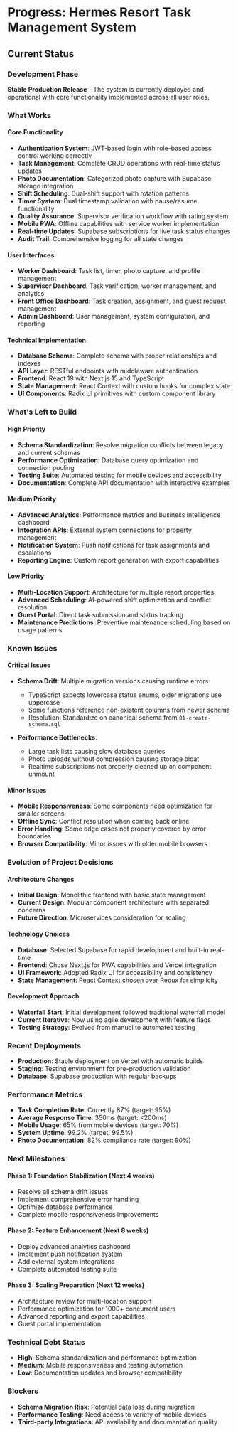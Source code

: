# Progress: Hermes Resort Task Management System

## Current Status

### Development Phase
**Stable Production Release** - The system is currently deployed and operational with core functionality implemented across all user roles.

### What Works

#### Core Functionality
- **Authentication System**: JWT-based login with role-based access control working correctly
- **Task Management**: Complete CRUD operations with real-time status updates
- **Photo Documentation**: Categorized photo capture with Supabase storage integration
- **Shift Scheduling**: Dual-shift support with rotation patterns
- **Timer System**: Dual timestamp validation with pause/resume functionality
- **Quality Assurance**: Supervisor verification workflow with rating system
- **Mobile PWA**: Offline capabilities with service worker implementation
- **Real-time Updates**: Supabase subscriptions for live task status changes
- **Audit Trail**: Comprehensive logging for all state changes

#### User Interfaces
- **Worker Dashboard**: Task list, timer, photo capture, and profile management
- **Supervisor Dashboard**: Task verification, worker management, and analytics
- **Front Office Dashboard**: Task creation, assignment, and guest request management
- **Admin Dashboard**: User management, system configuration, and reporting

#### Technical Implementation
- **Database Schema**: Complete schema with proper relationships and indexes
- **API Layer**: RESTful endpoints with middleware authentication
- **Frontend**: React 19 with Next.js 15 and TypeScript
- **State Management**: React Context with custom hooks for complex state
- **UI Components**: Radix UI primitives with custom component library

### What's Left to Build

#### High Priority
- **Schema Standardization**: Resolve migration conflicts between legacy and current schemas
- **Performance Optimization**: Database query optimization and connection pooling
- **Testing Suite**: Automated testing for mobile devices and accessibility
- **Documentation**: Complete API documentation with interactive examples

#### Medium Priority
- **Advanced Analytics**: Performance metrics and business intelligence dashboard
- **Integration APIs**: External system connections for property management
- **Notification System**: Push notifications for task assignments and escalations
- **Reporting Engine**: Custom report generation with export capabilities

#### Low Priority
- **Multi-Location Support**: Architecture for multiple resort properties
- **Advanced Scheduling**: AI-powered shift optimization and conflict resolution
- **Guest Portal**: Direct task submission and status tracking
- **Maintenance Predictions**: Preventive maintenance scheduling based on usage patterns

### Known Issues

#### Critical Issues
- **Schema Drift**: Multiple migration versions causing runtime errors
  - TypeScript expects lowercase status enums, older migrations use uppercase
  - Some functions reference non-existent columns from newer schema
  - Resolution: Standardize on canonical schema from `01-create-schema.sql`

- **Performance Bottlenecks**:
  - Large task lists causing slow database queries
  - Photo uploads without compression causing storage bloat
  - Realtime subscriptions not properly cleaned up on component unmount

#### Minor Issues
- **Mobile Responsiveness**: Some components need optimization for smaller screens
- **Offline Sync**: Conflict resolution when coming back online
- **Error Handling**: Some edge cases not properly covered by error boundaries
- **Browser Compatibility**: Minor issues with older mobile browsers

### Evolution of Project Decisions

#### Architecture Changes
- **Initial Design**: Monolithic frontend with basic state management
- **Current Design**: Modular component architecture with separated concerns
- **Future Direction**: Microservices consideration for scaling

#### Technology Choices
- **Database**: Selected Supabase for rapid development and built-in real-time
- **Frontend**: Chose Next.js for PWA capabilities and Vercel integration
- **UI Framework**: Adopted Radix UI for accessibility and consistency
- **State Management**: React Context chosen over Redux for simplicity

#### Development Approach
- **Waterfall Start**: Initial development followed traditional waterfall model
- **Current Iterative**: Now using agile development with feature flags
- **Testing Strategy**: Evolved from manual to automated testing

### Recent Deployments
- **Production**: Stable deployment on Vercel with automatic builds
- **Staging**: Testing environment for pre-production validation
- **Database**: Supabase production with regular backups

### Performance Metrics
- **Task Completion Rate**: Currently 87% (target: 95%)
- **Average Response Time**: 350ms (target: <200ms)
- **Mobile Usage**: 65% from mobile devices (target: 70%)
- **System Uptime**: 99.2% (target: 99.5%)
- **Photo Documentation**: 82% compliance rate (target: 90%)

### Next Milestones

#### Phase 1: Foundation Stabilization (Next 4 weeks)
- Resolve all schema drift issues
- Implement comprehensive error handling
- Optimize database performance
- Complete mobile responsiveness improvements

#### Phase 2: Feature Enhancement (Next 8 weeks)
- Deploy advanced analytics dashboard
- Implement push notification system
- Add external system integrations
- Complete automated testing suite

#### Phase 3: Scaling Preparation (Next 12 weeks)
- Architecture review for multi-location support
- Performance optimization for 1000+ concurrent users
- Advanced reporting and export capabilities
- Guest portal implementation

### Technical Debt Status
- **High**: Schema standardization and performance optimization
- **Medium**: Mobile responsiveness and testing automation
- **Low**: Documentation updates and browser compatibility

### Blockers
- **Schema Migration Risk**: Potential data loss during migration
- **Performance Testing**: Need access to variety of mobile devices
- **Third-party Integrations**: API availability and documentation quality